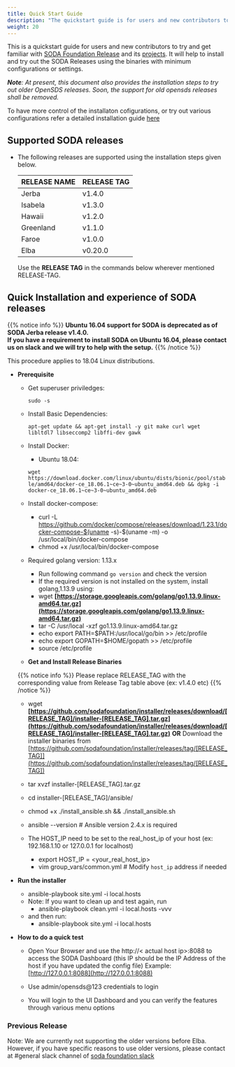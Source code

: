```yaml
---
title: Quick Start Guide
description: "The quickstart guide is for users and new contributors to get familiar with SODA Foundation, by installing a simple containerized local cluster. It also gives the installation steps for old OpenSDS versions"
weight: 20
---
```


This is a quickstart guide for users and new contributors to try and get familiar with [SODA Foundation Release](https://github.com/sodafoundation/releases) and its [projects](https://github.com/sodafoundation). It will help to install and try out the SODA Releases using the binaries with minimum configurations or settings.

***Note**: *At present, this document also provides the installation steps to try out older OpenSDS releases. Soon, the support for old opensds releases shall be removed.**

To have more control of the installaton cofigurations, or try out various configurations refer a detailed installation guide [here](/soda-gettingstarted/installation)

## Supported SODA releases

- The following releases are supported using the installation steps given below.

	|**RELEASE NAME** | **RELEASE TAG**|
	|-----------------|----------------|
	|Jerba            | v1.4.0         |
	|Isabela          | v1.3.0         |
	|Hawaii           | v1.2.0         |
	|Greenland        | v1.1.0         |
	|Faroe            | v1.0.0         |
	|Elba             | v0.20.0        |
	Use the **RELEASE TAG** in the commands below wherever mentioned RELEASE-TAG.

## Quick Installation and experience of SODA releases

{{% notice info %}}
**Ubuntu 16.04 support for SODA is deprecated as of SODA Jerba release v1.4.0.** <br />
**If you have a requirement to install SODA on Ubuntu 16.04, please contact us on slack and we will try to help with the setup.**
{{% /notice %}}

This procedure applies to 18.04 Linux distributions.

- **Prerequisite**
 
   - Get superuser priviledges:
    
      `sudo -s`
    
    - Install Basic Dependencies:
      
      `apt-get update && apt-get install -y git make curl wget libltdl7 libseccomp2 libffi-dev gawk`
	    
     - Install Docker:
	
       - Ubuntu 18.04:

       `wget https://download.docker.com/linux/ubuntu/dists/bionic/pool/stable/amd64/docker-ce_18.06.1~ce~3-0~ubuntu_amd64.deb && dpkg -i docker-ce_18.06.1~ce~3-0~ubuntu_amd64.deb`
    
    - Install docker-compose:

	    -   curl -L https://github.com/docker/compose/releases/download/1.23.1/docker-compose-$(uname -s)-$(uname -m) -o /usr/local/bin/docker-compose
		-   chmod +x /usr/local/bin/docker-compose
    -   Required golang version: 1.13.x
	    -   Run following command `go version` and check the version
	    -   If the required version is not installed on the system, install golang,1.13.9 using:
		   - wget **[https://storage.googleapis.com/golang/go1.13.9.linux-amd64.tar.gz](https://storage.googleapis.com/golang/go1.13.9.linux-amd64.tar.gz)**
		- tar -C /usr/local -xzf go1.13.9.linux-amd64.tar.gz
		- echo export PATH=$PATH:/usr/local/go/bin >> /etc/profile
		- echo export GOPATH=$HOME/gopath >> /etc/profile
		- source /etc/profile

	- **Get and Install Release Binaries**
	
	{{% notice info %}}
	Please replace RELEASE_TAG with the corresponding value from Release Tag table above (ex: v1.4.0 etc)
	{{% /notice %}}

	 - wget  **[https://github.com/sodafoundation/installer/releases/download/[RELEASE_TAG]/installer-[RELEASE_TAG].tar.gz](https://github.com/sodafoundation/installer/releases/download/[RELEASE_TAG]/installer-[RELEASE_TAG].tar.gz)**
 **OR** Download the installer binaries from  
 [https://github.com/sodafoundation/installer/releases/tag/[RELEASE_TAG]](https://github.com/sodafoundation/installer/releases/tag/[RELEASE_TAG])

	 - tar xvzf installer-[RELEASE_TAG].tar.gz
	 - cd installer-[RELEASE_TAG]/ansible/
	 - chmod +x ./install_ansible.sh && ./install_ansible.sh
	 - ansible --version # Ansible version 2.4.x is required
	 - The HOST_IP need to be set to the real_host_ip of your host (ex: 192.168.1.10 or 127.0.0.1 for localhost)
		 - export HOST_IP = <your_real_host_ip>
		 - vim group_vars/common.yml # Modify `host_ip` address if needed

 - **Run the installer**
	 - ansible-playbook site.yml -i local.hosts
	 - Note: If you want to clean up and test again, run
		 - ansible-playbook clean.yml -i local.hosts -vvv
	 - and then run:
		 - ansible-playbook site.yml -i local.hosts

 -   **How to do a quick test**

      - Open Your Browser and use the http://< actual host ip>:8088 to access the SODA Dashboard (this IP should be the IP Address of the host if you have updated the config file) Example: [http://127.0.0.1:8088](http://127.0.0.1:8088)
  
      - Use admin/opensds@123 credentials to login
      
      - You will login to the UI Dashboard and you can verify the features through various menu options


### Previous Release

Note: We are currently not supporting the older versions before Elba. However, if you have specific reasons to use older versions, please contact at #general  slack channel of [soda foundation slack](https://sodafoundation.io/slack)

